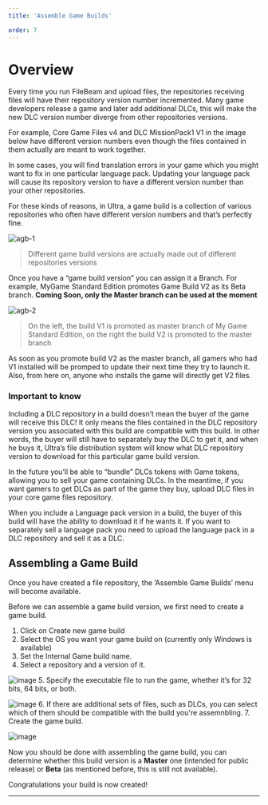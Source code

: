 ```yaml
---
title: 'Assemble Game Builds'

order: 7
---
```


# Overview

Every time you run FileBeam and upload files, the repositories receiving files will have their repository version number incremented. Many game developers release a game and later add additional DLCs, this will make the new DLC version number diverge from other repositories versions.

For example, Core Game Files v4 and DLC MissionPack1 V1 in the image below have different version numbers even though the files contained in them actually are meant to work together.

In some cases, you will find translation errors in your game which you might want to fix in one particular language pack. Updating your language pack will cause its repository version to have a different version number than your other repositories.

For these kinds of reasons, in Ultra, a game build is a collection of various repositories who often have different version numbers and that’s perfectly fine.

![agb-1](/images/gdc/agb-1.png)
> Different game build versions are actually made out of different repositories versions

Once you have a “game build version” you can assign it a Branch. For example, MyGame Standard Edition promotes Game Build V2 as its Beta branch. **Coming Soon, only the Master branch can be used at the moment**

![agb-2](/images/gdc/agb-2.png)
> On the left, the build V1 is promoted as master branch of My Game Standard Edition, on the right the build V2 is promoted to the master branch

As soon as you promote build V2 as the master branch, all gamers who had V1 installed will be promped to update their next time they try to launch it. Also, from here on, anyone who installs the game will directly get V2 files.

### Important to know

Including a DLC repository in a build doesn’t mean the buyer of the game will receive this DLC! It only means the files contained in the DLC repository version you associated with this build are compatible with this build. In other words, the buyer will still have to separately buy the DLC to get it, and when he buys it, Ultra’s file distribution system will know what DLC repository version to download for this particular game build version.

In the future you’ll be able to “bundle” DLCs tokens with Game tokens, allowing you to sell your game containing DLCs. In the meantime, if you want gamers to get DLCs as part of the game they buy, upload DLC files in your core game files repository.

When you include a Language pack version in a build, the buyer of this build will have the ability to download it if he wants it. If you want to separately sell a language pack you need to upload the language pack in a DLC repository and sell it as a DLC.

## Assembling a Game Build

Once you have created a file repository, the ‘Assemble Game Builds’ menu will become available.

Before we can assemble a game build version, we first need to create a game build.

1.  Click on Create new game build
2.  Select the OS you want your game build on (currently only Windows is available)
3.  Set the Internal Game build name.
4.  Select a repository and a version of it.

![image](https://github.com/Tomas-Cucit/docs-blockchain/assets/140004349/41ff1220-eb33-4836-9d03-777f2685134d)
5.  Specify the executable file to run the game, whether it’s for 32 bits, 64 bits, or both.

![image](https://github.com/Tomas-Cucit/docs-blockchain/assets/140004349/27ec3e43-ad69-4295-81ec-0cb22874c2e5)
6.  If there are additional sets of files, such as DLCs, you can select which of them should be compatible with the build you're assemnbling.
7.  Create the game build.

![image](https://github.com/Tomas-Cucit/docs-blockchain/assets/140004349/17e5de82-fdb5-4c50-93a0-ec74666fc4e1)

Now you should be done with assembling the game build, you can determine whether this build version is a **Master** one (intended for public release) or **Beta** (as mentioned before, this is still not available).

Congratulations your build is now created!

---
